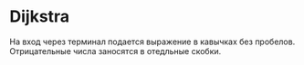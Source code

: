 # Dijkstra
На вход через терминал подается выражение в кавычках без пробелов. 
Отрицательные числа заносятся в отедльные скобки.
 
